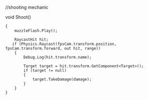 //shooting mechanic


void Shoot()

    {
        muzzleFlash.Play();
        
        RaycastHit hit;
       if (Physics.Raycast(fpsCam.transform.position, fpsCam.transform.forward, out hit, range))
        {
            Debug.Log(hit.transform.name);

            Target target = hit.transform.GetComponent<Target>();
            if (target != null)
            {
                target.TakeDamage(damage);
            }
        }
    }

